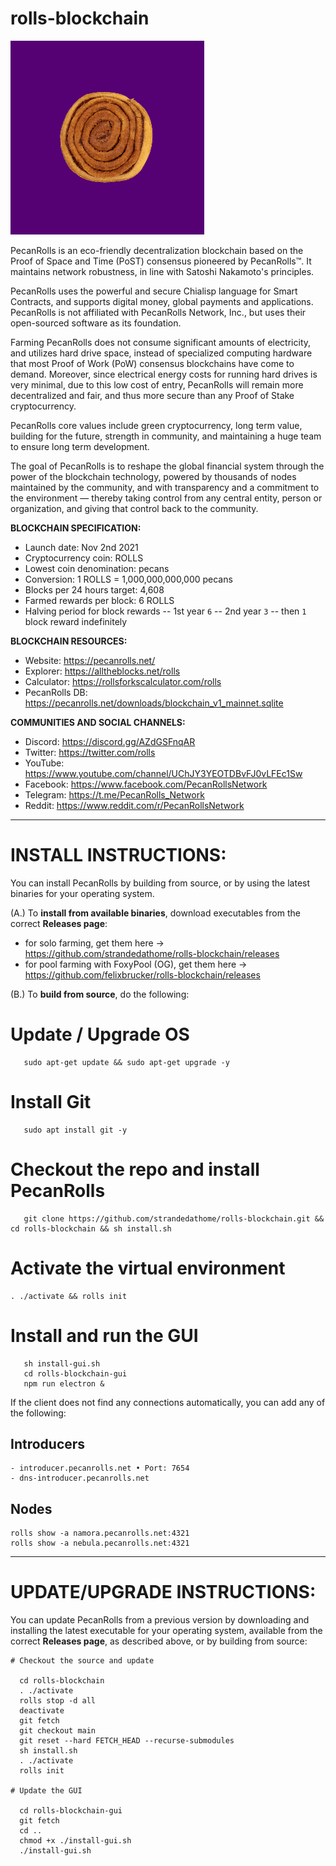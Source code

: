 # rolls-blockchain

![spinning pecan roll gif](https://github.com/strandedathome/rolls-blockchain/blob/main/spinning-pecan-roll.gif)

PecanRolls is an eco-friendly decentralization blockchain based on the Proof of Space and Time (PoST) consensus pioneered by PecanRolls™. It maintains network robustness, in line with Satoshi Nakamoto's principles.

PecanRolls uses the powerful and secure Chialisp language for Smart Contracts, and supports digital money, global payments and applications. PecanRolls is not affiliated with PecanRolls Network, Inc., but uses their open-sourced software as its foundation.

Farming PecanRolls does not consume significant amounts of electricity, and utilizes hard drive space, instead of specialized computing hardware that most Proof of Work (PoW) consensus blockchains have come to demand. Moreover, since electrical energy costs for running hard drives is very minimal, due to this low cost of entry, PecanRolls will remain more decentralized and fair, and thus more secure than any Proof of Stake cryptocurrency.

PecanRolls core values include green cryptocurrency, long term value, building for the future, strength in community, and maintaining a huge team to ensure long term development.

The goal of PecanRolls is to reshape the global financial system through the power of the blockchain technology, powered by thousands of nodes maintained by the community, and with transparency and a commitment to the environment — thereby taking control from any central entity, person or organization, and giving that control back to the community.

**BLOCKCHAIN SPECIFICATION:**
- Launch date: Nov 2nd 2021
- Cryptocurrency coin: ROLLS
- Lowest coin denomination: pecans
- Conversion: 1 ROLLS = 1,000,000,000,000 pecans
- Blocks per 24 hours target: 4,608
- Farmed rewards per block: 6 ROLLS
- Halving period for block rewards
-- 1st year `6`
-- 2nd year `3`
-- then `1` block reward indefinitely

**BLOCKCHAIN RESOURCES:**
- Website: https://pecanrolls.net/
- Explorer: https://alltheblocks.net/rolls
- Calculator: https://rollsforkscalculator.com/rolls
- PecanRolls DB: https://pecanrolls.net/downloads/blockchain_v1_mainnet.sqlite

**COMMUNITIES AND SOCIAL CHANNELS:**
- Discord: https://discord.gg/AZdGSFnqAR
- Twitter: https://twitter.com/rolls
- YouTube: https://www.youtube.com/channel/UChJY3YEOTDBvFJ0vLFEc1Sw
- Facebook: https://www.facebook.com/PecanRollsNetwork
- Telegram: https://t.me/PecanRolls_Network
- Reddit: https://www.reddit.com/r/PecanRollsNetwork


***********************************************
# INSTALL INSTRUCTIONS:

You can install PecanRolls by building from source, or by using the latest binaries for your operating system.

(A.) To **install from available binaries**, download executables from the correct **Releases page**:

   - for solo farming, get them here ->
   https://github.com/strandedathome/rolls-blockchain/releases
   - for pool farming with FoxyPool (OG), get them here ->
   https://github.com/felixbrucker/rolls-blockchain/releases


(B.) To **build from source**, do the following:

# Update / Upgrade OS
```
   sudo apt-get update && sudo apt-get upgrade -y
```
# Install Git
```
   sudo apt install git -y
```
# Checkout the repo and install PecanRolls
```
   git clone https://github.com/strandedathome/rolls-blockchain.git && cd rolls-blockchain && sh install.sh
```
# Activate the virtual environment
```
. ./activate && rolls init
```
# Install and run the GUI
```
   sh install-gui.sh
   cd rolls-blockchain-gui
   npm run electron &
```

If the client does not find any connections automatically, you can add any of the following:

## Introducers
```
- introducer.pecanrolls.net • Port: 7654
- dns-introducer.pecanrolls.net
```
## Nodes
```
rolls show -a namora.pecanrolls.net:4321
rolls show -a nebula.pecanrolls.net:4321
```

***********************************************
# UPDATE/UPGRADE INSTRUCTIONS:

You can update PecanRolls from a previous version by downloading and installing the latest executable for your operating system, available from the correct **Releases page**, as described above, or by building from source:

```
# Checkout the source and update

  cd rolls-blockchain
  . ./activate
  rolls stop -d all
  deactivate
  git fetch
  git checkout main
  git reset --hard FETCH_HEAD --recurse-submodules
  sh install.sh
  . ./activate
  rolls init

# Update the GUI

  cd rolls-blockchain-gui
  git fetch
  cd ..
  chmod +x ./install-gui.sh
  ./install-gui.sh
```
